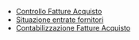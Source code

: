 - [Controllo Fatture Acquisto](Sorgenti/DOC/OJ/PGM/G9CF60)
- [Situazione entrate fornitori](Sorgenti/DOC/OJ/PGM/G9AS10)
- [Contabilizzazione Fatture Acquisto](Sorgenti/DOC/OJ/PGM/G9FA05A)
